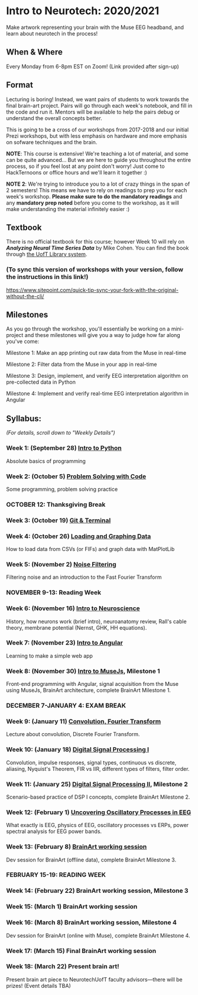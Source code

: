 # Intro to Neurotech: 2020/2021
Make artwork representing your brain with the Muse EEG headband, and learn about neurotech in the process!

## When & Where
Every Monday from 6-8pm EST on Zoom! (Link provided after sign-up)

## Format
Lecturing is boring! Instead, we want pairs of students to work towards the final brain-art project. Pairs will go through each week's notebook, and fill in the code and run it. Mentors will be available to help the pairs debug or understand the overall concepts better.

This is going to be a cross of our workshops from 2017-2018 and our initial Prezi workshops, but with less emphasis on hardware and more emphasis on sofware techniques and the brain.

**NOTE**: This course is extensive! We're teaching a lot of material, and some can be quite advanced... But we are here to guide you throughout the entire process, so if you feel lost at any point don't worry! Just come to HackTernoons or office hours and we'll learn it together :)

**NOTE 2**: We're trying to introduce you to a lot of crazy things in the span of 2 semesters! This means we have to rely on readings to prep you for each week's workshop. **Please make sure to do the mandatory readings** and any **mandatory prep noted** before you come to the workshop, as it will make understanding the material infinitely easier :)


## Textbook
There is no official textbook for this course; however Week 10 will rely on ***Analyzing Neural Time Series Data*** by Mike Cohen. You can find the book through [the UofT Library system](http://cognet.mit.edu.myaccess.library.utoronto.ca/book/analyzing-neural-time-series-data).

### (To sync this version of workshops with your version, follow the instructions in this link!)
https://www.sitepoint.com/quick-tip-sync-your-fork-with-the-original-without-the-cli/

## Milestones
As you go through the workshop, you'll essentially be working on a mini-project and these milestones will give you a way to judge how far along you've come:

Milestone 1: Make an app printing out raw data from the Muse in real-time

Milestone 2: Filter data from the Muse in your app in real-time

Milestone 3: Design, implement, and verify EEG interpretation algorithm on pre-collected data in Python

Milestone 4: Implement and verify real-time EEG interpretation algorithm in Angular

## Syllabus:
*(For details, scroll down to "Weekly Details")*

### Week 1: (September 28) [Intro to Python](https://github.com/neurotechuoft/Workshops/tree/master/beginner_2020_2021/week_1_python)
Absolute basics of programming

### Week 2: (October 5) [Problem Solving with Code](https://github.com/neurotechuoft/Workshops/tree/master/beginner_2020_2021/week_2_coding_practice)
Some programming, problem solving practice

### OCTOBER 12: Thanksgiving Break

### Week 3: (October 19) [Git & Terminal](https://github.com/neurotechuoft/Workshops/tree/master/beginner_2020_2021/week_3_git_terminal)

### Week 4: (October 26) [Loading and Graphing Data](https://github.com/neurotechuoft/Workshops/tree/master/beginner_2020_2021/week_4_loading_graphing_data)
How to load data from CSVs (or FIFs) and graph data with MatPlotLib

### Week 5: (November 2) [Noise Filtering](https://github.com/neurotechuoft/Workshops/tree/master/beginner_2020_2021/week_5_noise_filtering)
Filtering noise and an introduction to the Fast Fourier Transform

### NOVEMBER 9-13: Reading Week

### Week 6: (November 16) [Intro to Neuroscience](https://github.com/neurotechuoft/Workshops/tree/master/beginner_2020_2021/week_6_neuroscience)
History, how neurons work (brief intro), neuroanatomy review, Rall's cable theory, membrane potential (Nernst, GHK, HH equations).

### Week 7: (November 23) [Intro to Angular](https://github.com/neurotechuoft/Workshops/tree/master/beginner_2020_2021/week_7_angular)
Learning to make a simple web app

### Week 8: (November 30) [Intro to MuseJs](https://github.com/neurotechuoft/Workshops/tree/master/beginner_2020_2021/week_8_musejs), Milestone 1
Front-end programming with Angular, signal acquisition from the Muse using MuseJs, BrainArt architecture, complete BrainArt Milestone 1.

### DECEMBER 7-JANUARY 4: EXAM BREAK

### Week 9: (January 11) [Convolution, Fourier Transform](https://github.com/neurotechuoft/Workshops/tree/master/beginner_2020_2021/week_9_convolution_fourier)
Lecture about convolution, Discrete Fourier Transform.

### Week 10: (January 18) [Digital Signal Processing I](https://github.com/neurotechuoft/Workshops/tree/master/beginner_2020_2021/week_10_dsp1)
Convolution, impulse responses, signal types, continuous vs discrete, aliasing, Nyquist's Theorem, FIR vs IIR, different types of filters, filter order.

### Week 11: (January 25) [Digital Signal Processing II](https://github.com/neurotechuoft/Workshops/tree/master/beginner_2020_2021/week_10_dsp1), Milestone 2
Scenario-based practice of DSP I concepts, complete BrainArt Milestone 2.

### Week 12: (February 1) [Uncovering Oscillatory Processes in EEG](https://github.com/neurotechuoft/Workshops/tree/master/beginner_2020_2021/week_12_eeg)
What exactly is EEG, physics of EEG, oscillatory processes vs ERPs, power spectral analysis for EEG power bands.

### Week 13: (February 8) [BrainArt working session](https://github.com/neurotechuoft/Workshops/tree/master/beginner_2020_2021/brainart)
Dev session for BrainArt (offline data), complete BrainArt Milestone 3.

### FEBRUARY 15-19: READING WEEK

### Week 14: (February 22) BrainArt working session, Milestone 3

### Week 15: (March 1) BrainArt working session

### Week 16: (March 8) BrainArt working session, Milestone 4
Dev session for BrainArt (online with Muse), complete BrainArt Milestone 4.

### Week 17: (March 15) Final BrainArt working session

### Week 18: (March 22) Present brain art!
Present brain art piece to NeurotechUofT faculty advisors—there will be prizes! (Event details TBA)
